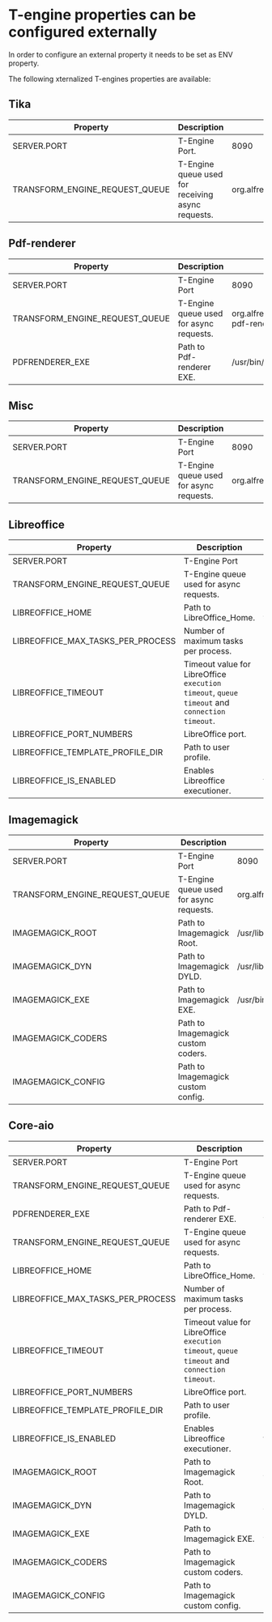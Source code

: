 # T-engine properties can be configured externally

In order to configure an external property it needs to be set as ENV property.

The following xternalized T-engines properties are available:

## Tika
| Property | Description | Default value |
|----------|-------------|---------------|
| SERVER.PORT | T-Engine Port. | 8090 |
| TRANSFORM_ENGINE_REQUEST_QUEUE | T-Engine queue used for receiving async requests. | org.alfresco.transform.engine.tika.acs |


## Pdf-renderer
| Property | Description | Default value |
|----------|-------------|---------------|
| SERVER.PORT | T-Engine Port | 8090 |
| TRANSFORM_ENGINE_REQUEST_QUEUE | T-Engine queue used for async requests. | org.alfresco.transform.engine.alfresco-pdf-renderer.acs |
| PDFRENDERER_EXE | Path to Pdf-renderer EXE. | /usr/bin/alfresco-pdf-renderer |

## Misc
| Property | Description | Default value |
|----------|-------------|---------------|
| SERVER.PORT | T-Engine Port | 8090 |
| TRANSFORM_ENGINE_REQUEST_QUEUE | T-Engine queue used for async requests. | org.alfresco.transform.engine.misc.acs |

## Libreoffice
| Property | Description | Default value |
|----------|-------------|---------------|
| SERVER.PORT | T-Engine Port | 8090 |
| TRANSFORM_ENGINE_REQUEST_QUEUE | T-Engine queue used for async requests. | org.alfresco.transform.engine.libreoffice.acs |
| LIBREOFFICE_HOME | Path to LibreOffice_Home.  | /opt/libreoffice6.3 |
| LIBREOFFICE_MAX_TASKS_PER_PROCESS | Number of maximum tasks per process. | 200 |
| LIBREOFFICE_TIMEOUT | Timeout value for LibreOffice `execution timeout`, `queue timeout` and `connection timeout`. | 1200000 |
| LIBREOFFICE_PORT_NUMBERS | LibreOffice port. | 8100 |
| LIBREOFFICE_TEMPLATE_PROFILE_DIR | Path to user profile. |  |
| LIBREOFFICE_IS_ENABLED | Enables Libreoffice executioner. | true |

## Imagemagick
| Property | Description | Default value |
|----------|-------------|---------------|
| SERVER.PORT | T-Engine Port | 8090 |
| TRANSFORM_ENGINE_REQUEST_QUEUE | T-Engine queue used for async requests. | org.alfresco.transform.engine.imagemagick.acs |
| IMAGEMAGICK_ROOT | Path to Imagemagick Root. | /usr/lib64/ImageMagick-7.0.10 |
| IMAGEMAGICK_DYN | Path to Imagemagick DYLD. | /usr/lib64/ImageMagick-7.0.10/lib |
| IMAGEMAGICK_EXE | Path to Imagemagick EXE. | /usr/bin/convert |
| IMAGEMAGICK_CODERS | Path to Imagemagick custom coders. |  |
| IMAGEMAGICK_CONFIG | Path to Imagemagick custom config. |  |

## Core-aio
| Property | Description | Default value |
|----------|-------------|---------------|
| SERVER.PORT | T-Engine Port | 8090 |
| TRANSFORM_ENGINE_REQUEST_QUEUE | T-Engine queue used for async requests. | org.alfresco.transform.engine.aio.acs |
| PDFRENDERER_EXE | Path to Pdf-renderer EXE. | /usr/bin/alfresco-pdf-renderer |
| TRANSFORM_ENGINE_REQUEST_QUEUE | T-Engine queue used for async requests. | org.alfresco.transform.engine.libreoffice.acs |
| LIBREOFFICE_HOME | Path to LibreOffice_Home.  | /opt/libreoffice6.3 |
| LIBREOFFICE_MAX_TASKS_PER_PROCESS | Number of maximum tasks per process. | 200 |
| LIBREOFFICE_TIMEOUT | Timeout value for LibreOffice `execution timeout`, `queue timeout` and `connection timeout`. | 1200000 |
| LIBREOFFICE_PORT_NUMBERS | LibreOffice port. | 8100 |
| LIBREOFFICE_TEMPLATE_PROFILE_DIR | Path to user profile. |  |
| LIBREOFFICE_IS_ENABLED | Enables Libreoffice executioner. | true |
| IMAGEMAGICK_ROOT | Path to Imagemagick Root. | /usr/lib64/ImageMagick-7.0.10 |
| IMAGEMAGICK_DYN | Path to Imagemagick DYLD. | /usr/lib64/ImageMagick-7.0.10/lib |
| IMAGEMAGICK_EXE | Path to Imagemagick EXE. | /usr/bin/convert |
| IMAGEMAGICK_CODERS | Path to Imagemagick custom coders. |  |
| IMAGEMAGICK_CONFIG | Path to Imagemagick custom config. |  |